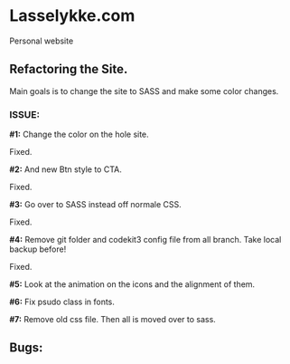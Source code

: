 # Lasselykke.com
Personal website


## Refactoring the Site. 
Main goals is to change the site to SASS and make some color changes. 

### ISSUE: 
**#1:**
Change the color on the hole site. 

Fixed.

**#2:** 
And new Btn style to CTA. 

Fixed.

**#3:** 
Go over to SASS instead off normale CSS. 

Fixed.

**#4:** 
Remove git folder and codekit3 config file from all branch.
Take local backup before! 

Fixed. 

**#5:**
Look at the animation on the icons and the alignment of them. 

**#6:** 
Fix psudo class in fonts. 

**#7:** 
Remove old css file. Then all is moved over to sass. 

## Bugs:

